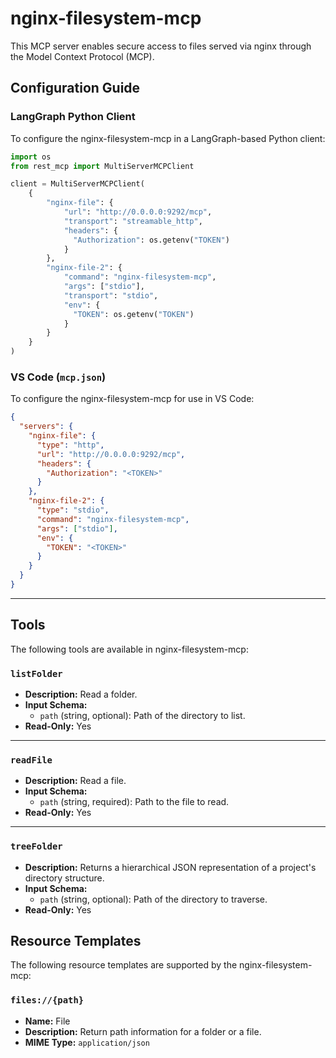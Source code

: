 # nginx-filesystem-mcp

This MCP server enables secure access to files served via nginx through the Model Context Protocol (MCP).

## Configuration Guide

### LangGraph Python Client

To configure the nginx-filesystem-mcp in a LangGraph-based Python client:

```python
import os
from rest_mcp import MultiServerMCPClient

client = MultiServerMCPClient(
    {
        "nginx-file": {
            "url": "http://0.0.0.0:9292/mcp",
            "transport": "streamable_http",
            "headers": {
              "Authorization": os.getenv("TOKEN")
            }
        },
        "nginx-file-2": {
            "command": "nginx-filesystem-mcp",
            "args": ["stdio"],
            "transport": "stdio",
            "env": {
              "TOKEN": os.getenv("TOKEN")
            }
        }
    }
)
```

### VS Code (`mcp.json`)

To configure the nginx-filesystem-mcp for use in VS Code:

```json
{
  "servers": {
    "nginx-file": {
      "type": "http",
      "url": "http://0.0.0.0:9292/mcp",
      "headers": {
        "Authorization": "<TOKEN>"
      }
    },
    "nginx-file-2": {
      "type": "stdio",
      "command": "nginx-filesystem-mcp",
      "args": ["stdio"],
      "env": {
        "TOKEN": "<TOKEN>"
      }
    }
  }
}
```

---

## Tools

The following tools are available in nginx-filesystem-mcp:

### `listFolder`

- **Description:** Read a folder.
- **Input Schema:**
    - `path` (string, optional): Path of the directory to list.
- **Read-Only:** Yes

---

### `readFile`

- **Description:** Read a file.
- **Input Schema:**
    - `path` (string, required): Path to the file to read.
- **Read-Only:** Yes

---

### `treeFolder`

- **Description:** Returns a hierarchical JSON representation of a project's directory structure.
- **Input Schema:**
    - `path` (string, optional): Path of the directory to traverse.
- **Read-Only:** Yes


## Resource Templates

The following resource templates are supported by the nginx-filesystem-mcp:

### `files://{path}`

- **Name:** File
- **Description:** Return path information for a folder or a file.
- **MIME Type:** `application/json`  